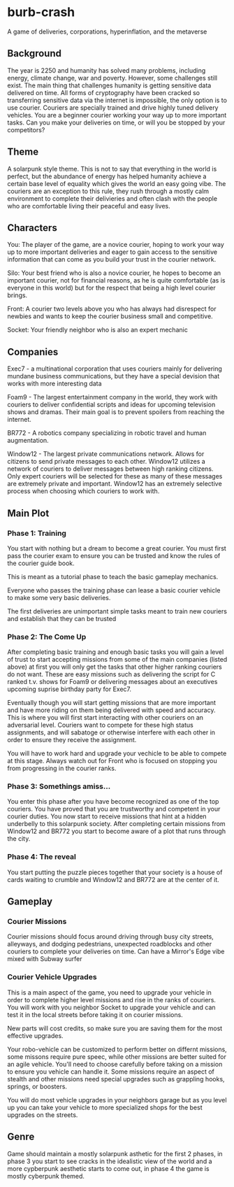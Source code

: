 # burb-crash
A game of deliveries, corporations, hyperinflation, and the metaverse

## Background
The year is 2250 and humanity has solved many problems, including energy, climate change, war and poverty. However, some challenges still exist. The main thing that challenges humanity is getting sensitive data delivered on time. All forms of cryptography have been cracked so transferring sensitive data via the internet is impossible, the only option is to use courier. Couriers are specially trained and drive highly tuned delivery vehicles. You are a beginner courier working your way up to more important tasks. Can you make your deliveries on time, or will you be stopped by your competitors?

## Theme
A solarpunk style theme. This is not to say that everything in the world is perfect, but the abundance of energy has helped humanity achieve a certain base level of equality which gives the world an easy going vibe. The couriers are an exception to this rule, they rush through a mostly calm environment to complete their delivieries and often clash with the people who are comfortable living their peaceful and easy lives.

## Characters
You: The player of the game, are a novice courier, hoping to work your way up to more important deliveries and eager to gain access to the sensitive information that can come as you build your trust in the courier network.

Silo: Your best friend who is also a novice courier, he hopes to become an important courier, not for financial reasons, as he is quite comfortable (as is everyone in this world) but for the respect that being a high level courier brings.

Front: A courier two levels above you who has always had disrespect for newbies and wants to keep the courier business small and competitive.

Socket: Your friendly neighbor who is also an expert mechanic

## Companies

Exec7 - a multinational corporation that uses couriers mainly for delivering mundane business communications, but they have a special devision that works with more interesting data

Foam9 - The largest entertainment company in the world, they work with couriers to deliver confidential scripts and ideas for upcoming television shows and dramas. Their main goal is to prevent spoilers from reaching the internet.

BR772 - A robotics company specializing in robotic travel and human augmentation.

Window12 - The largest private communications network. Allows for citizens to send private messages to each other. Window12 utilizes a network of couriers to deliver messages between high ranking citizens. Only expert couriers will be selected for these as many of these messages are extremely private and important. Window12 has an extremely selective process when choosing which couriers to work with.

## Main Plot

### Phase 1: Training
You start with nothing but a dream to become a great courier. You must first pass the courier exam to ensure you can be trusted and know the rules of the courier guide book.

This is meant as a tutorial phase to teach the basic gameplay mechanics.

Everyone who passes the training phase can lease a basic courier vehicle to make some very basic deliveries.

The first deliveries are unimportant simple tasks meant to train new couriers and establish that they can be trusted

### Phase 2: The Come Up
After completing basic training and enough basic tasks you will gain a level of trust to start accepting missions from some of the main companies (listed above) at first you will only get the tasks that other higher ranking couriers do not want. These are easy missions such as delivering the script for C ranked t.v. shows for Foam9 or delivering messages about an executives upcoming suprise birthday party for Exec7.

Eventually though you will start getting missions that are more important and have more riding on them being delivered with speed and accuracy. This is where you will first start interacting with other couriers on an adversarial level. Couriers want to compete for these high status assignments, and will sabatoge or otherwise interfere with each other in order to ensure they receive the assignment.

You will have to work hard and upgrade your vechicle to be able to compete at this stage. Always watch out for Front who is focused on stopping you from progressing in the courier ranks.

### Phase 3: Somethings amiss...
You enter this phase after you have become recognized as one of the top couriers. You have proved that you are trustworthy and competent in your courier duties. You now start to receive missions that hint at a hidden underbelly to this solarpunk society. After completing certain missions from Window12 and BR772 you start to become aware of a plot that runs through the city.

### Phase 4: The reveal
You start putting the puzzle pieces together that your society is a house of cards waiting to crumble and Window12 and BR772 are at the center of it.

## Gameplay

### Courier Missions
Courier missions should focus around driving through busy city streets, alleyways, and dodging pedestrians, unexpected roadblocks and other couriers to complete your deliveries on time. Can have a Mirror's Edge vibe mixed with Subway surfer

### Courier Vehicle Upgrades
This is a main aspect of the game, you need to upgrade your vehicle in order to complete higher level missions and rise in the ranks of couriers. You will work with you neighbor Socket to upgrade your vehicle and can test it in the local streets before taking it on courier missions.

New parts will cost credits, so make sure you are saving them for the most effective upgrades.

Your robo-vehicle can be customized to perform better on differnt missions, some missons require pure speec, while other missions are better suited for an agile vehicle. You'll need to choose carefully before taking on a mission to ensure you vehicle can handle it. Some missions require an aspect of stealth and other missions need special upgrades such as grappling hooks, springs, or boosters.

You will do most vehicle upgrades in your neighbors garage but as you level up you can take your vehicle to more specialized shops for the best upgrades on the streets.

## Genre
Game should maintain a mostly solarpunk asthetic for the first 2 phases, in phase 3 you start to see cracks in the idealistic view of the world and a more cypberpunk aesthetic starts to come out, in phase 4 the game is mostly cyberpunk themed.


